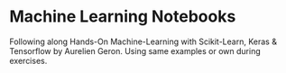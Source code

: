 Machine Learning Notebooks
==========================

Following along Hands-On Machine-Learning with Scikit-Learn, Keras & Tensorflow by Aurelien Geron.
Using same examples or own during exercises.
